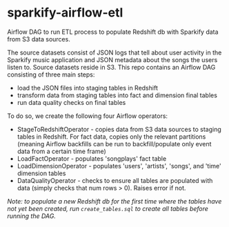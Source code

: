 # sparkify-airflow-etl
Airflow DAG to run ETL process to populate Redshift db with Sparkify data from S3 data sources.

The source datasets consist of JSON logs that tell about user activity in the Sparkify music application and JSON metadata 
about the songs the users listen to. Source datasets reside in S3. This repo contains an Airflow DAG consisting of three 
main steps:
* load the JSON files into staging tables in Redshift
* transform data from staging tables into fact and dimension final tables
* run data quality checks on final tables

To do so, we create the following four Airflow operators:
* StageToRedshiftOperator - copies data from S3 data sources to staging tables in Redshift. For fact data, copies only the relevant partitions (meaning Airflow backfills can be run to backfill/populate only event data from a certain time frame)
* LoadFactOperator - populates 'songplays' fact table
* LoadDimensionOperator - populates 'users', 'artists', 'songs', and 'time' dimension tables
* DataQualityOperator - checks to ensure all tables are populated with data (simply checks that num rows > 0). Raises error if not.

*Note: to populate a new Redshift db for the first time where the tables have not yet been created, run `create_tables.sql` 
to create all tables before running the DAG.*
